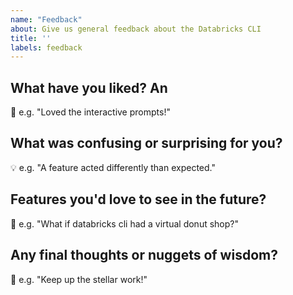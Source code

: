 ```yaml
---
name: "Feedback"
about: Give us general feedback about the Databricks CLI
title: ''
labels: feedback
---
```


<!-- Hi! Please utilize this template for structured feedback, or simply clear it and drop us a note. We appreciate it! -->

## What have you liked? An
🌟 e.g. "Loved the interactive prompts!"

## What was confusing or surprising for you?
💡 e.g. "A feature acted differently than expected."

## Features you'd love to see in the future?
🚀 e.g. "What if databricks cli had a virtual donut shop?"

## Any final thoughts or nuggets of wisdom?
📝 e.g. "Keep up the stellar work!"
